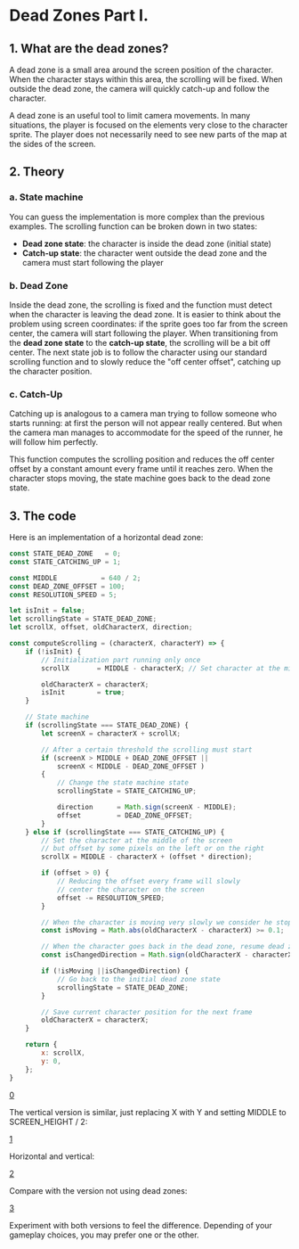 # Dead Zones Part I.

## 1. What are the dead zones?
A dead zone is a small area around the screen position of the character.
When the character stays within this area, the scrolling will be fixed.
When outside the dead zone, the camera will quickly catch-up and follow the character.

A dead zone is an useful tool to limit camera movements.
In many situations, the player is focused on the elements very close to the character sprite.
The player does not necessarily need to see new parts of the map at the sides of the screen.

## 2. Theory

### a. State machine
You can guess the implementation is more complex than the previous examples.
The scrolling function can be broken down in two states:
- **Dead zone state**: the character is inside the dead zone (initial state)
- **Catch-up state**: the character went outside the dead zone and the camera must start following the player

### b. Dead Zone
Inside the dead zone, the scrolling is fixed and the function must detect when the character is leaving the dead zone.
It is easier to think about the problem using screen coordinates: if the sprite goes too far from the screen center, the camera will start following the player.
When transitioning from the **dead zone state** to the **catch-up state**, the scrolling will be a bit off center. The next state job is to follow the character using our standard scrolling function and to slowly reduce the "off center offset", catching up the character position.

### c. Catch-Up
Catching up is analogous to a camera man trying to follow someone who starts running: at first the person will not appear really centered.
But when the camera man manages to accommodate for the speed of the runner, he will follow him perfectly.

This function computes the scrolling position and reduces the off center offset by a constant amount every frame until it reaches zero.
When the character stops moving, the state machine goes back to the dead zone state.

## 3. The code
Here is an implementation of a horizontal dead zone:

```js
const STATE_DEAD_ZONE   = 0;
const STATE_CATCHING_UP = 1;

const MIDDLE           = 640 / 2;
const DEAD_ZONE_OFFSET = 100;
const RESOLUTION_SPEED = 5;

let isInit = false;
let scrollingState = STATE_DEAD_ZONE;
let scrollX, offset, oldCharacterX, direction;

const computeScrolling = (characterX, characterY) => {
    if (!isInit) {
        // Initialization part running only once
        scrollX       = MIDDLE - characterX; // Set character at the middle of the screen

        oldCharacterX = characterX;
        isInit        = true;
    }

    // State machine
    if (scrollingState === STATE_DEAD_ZONE) {
        let screenX = characterX + scrollX;

        // After a certain threshold the scrolling must start
        if (screenX > MIDDLE + DEAD_ZONE_OFFSET ||
            screenX < MIDDLE - DEAD_ZONE_OFFSET )
        {
            // Change the state machine state
            scrollingState = STATE_CATCHING_UP;

            direction      = Math.sign(screenX - MIDDLE);
            offset         = DEAD_ZONE_OFFSET;
        }
    } else if (scrollingState === STATE_CATCHING_UP) {
        // Set the character at the middle of the screen
        // but offset by some pixels on the left or on the right
        scrollX = MIDDLE - characterX + (offset * direction);

        if (offset > 0) {
            // Reducing the offset every frame will slowly
            // center the character on the screen
            offset -= RESOLUTION_SPEED;
        }

        // When the character is moving very slowly we consider he stopped
        const isMoving = Math.abs(oldCharacterX - characterX) >= 0.1;

        // When the character goes back in the dead zone, resume dead zone state
        const isChangedDirection = Math.sign(oldCharacterX - characterX) === directionX;

        if (!isMoving ||isChangedDirection) {
            // Go back to the initial dead zone state
            scrollingState = STATE_DEAD_ZONE;
        }

        // Save current character position for the next frame
        oldCharacterX = characterX;
    }

    return {
        x: scrollX,
        y: 0,
    };
}
```

[0](play)

The vertical version is similar, just replacing X with Y and setting MIDDLE to SCREEN_HEIGHT / 2:

[1](play)

Horizontal and vertical:

[2](play)

Compare with the version not using dead zones:

[3](play)

Experiment with both versions to feel the difference. Depending of your gameplay choices, you may prefer one or the other.
